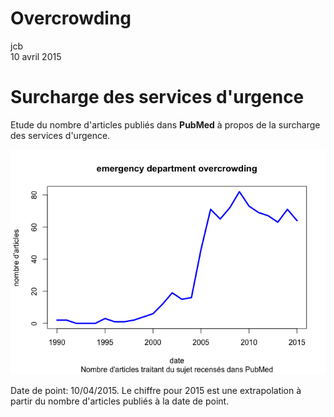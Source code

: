 # Overcrowding
jcb  
10 avril 2015  

Surcharge des services d'urgence
================================

Etude du nombre d'articles publiés dans __PubMed__ à propos de la surcharge des services d'urgence.

![](overcrowding_files/figure-html/overcrowding-1.png) 

Date de point: 10/04/2015. Le chiffre pour 2015 est une extrapolation à partir du nombre d'articles publiés à la date de point.

